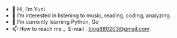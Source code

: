 - 👋 Hi, I’m Yuni
- 👀 I’m interested in listening to music, reading, coding, analyzing.
- 🌱 I’m currently learning Python, Go
- 📫 How to reach me 
    。E-mail : blog880203@gmail.com 

<!---
Yuni-wih/Yuni-wih is a ✨ special ✨ repository because its `README.md` (this file) appears on your GitHub profile.
You can click the Preview link to take a look at your changes.
--->
